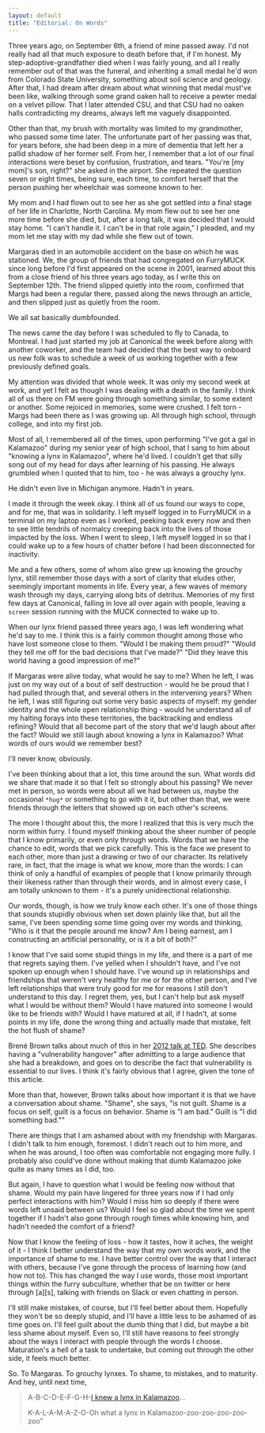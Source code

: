 ```yaml
---
layout: default
title: "Editorial: On Words"
---
```


Three years ago, on September 6th, a friend of mine passed away.  I'd not really had all that much exposure to death before that, if I'm honest.  My step-adoptive-grandfather died when I was fairly young, and all I really remember out of that was the funeral, and inheriting a small medal he'd won from Colorado State University, something about soil science and geology.  After that, I had dream after dream about what winning that medal must've been like, walking through some grand oaken hall to receive a pewter medal on a velvet pillow.  That I later attended CSU, and that CSU had no oaken halls contradicting my dreams, always left me vaguely disappointed.

Other than that, my brush with mortality was limited to my grandmother, who passed some time later.  The unfortunate part of her passing was that, for years before, she had been deep in a mire of dementia that left her a pallid shadow of her former self.  From her, I remember that a lot of our final interactions were beset by confusion, frustration, and tears.  "You're [my mom]'s son, right?" she asked in the airport.  She repeated the question seven or eight times, being sure, each time, to comfort herself that the person pushing her wheelchair was someone known to her.

My mom and I had flown out to see her as she got settled into a final stage of her life in Charlotte, North Carolina.  My mom flew out to see her one more time before she died, but, after a long talk, it was decided that I would stay home.  "I can't handle it.  I can't be in that role again," I pleaded, and my mom let me stay with my dad while she flew out of town.<!--more-->

Margaras died in an automobile accident on the base on which he was stationed.  We, the group of friends that had congregated on FurryMUCK since long before I'd first appeared on the scene in 2001, learned about this from a close friend of his three years ago today, as I write this on September 12th.  The friend slipped quietly into the room, confirmed that Margs had been a regular there, passed along the news through an article, and then slipped just as quietly from the room.

We all sat basically dumbfounded.

The news came the day before I was scheduled to fly to Canada, to Montreal.  I had just started my job at Canonical the week before along with another coworker, and the team had decided that the best way to onboard us new folk was to schedule a week of us working together with a few previously defined goals.

My attention was divided that whole week.  It was only my second week at work, and yet I felt as though I was dealing with a death in the family.  I think all of us there on FM were going through something similar, to some extent or another.  Some rejoiced in memories, some were crushed.  I felt torn - Margs had been there as I was growing up.  All through high school, through college, and into my first job.

Most of all, I remembered all of the times, upon performing "I've got a gal in Kalamazoo" during my senior year of high school, that I sang to him about "knowing a lynx in Kalamazoo", where he'd lived.  I couldn't get that silly song out of my head for days after learning of his passing.  He always grumbled when I quoted that to him, too - he was always a grouchy lynx.

He didn't even live in Michigan anymore.  Hadn't in years.

I made it through the week okay.  I think all of us found our ways to cope, and for me, that was in solidarity.  I left myself logged in to FurryMUCK in a terminal on my laptop even as I worked, peeking back every now and then to see little tendrils of normalcy creeping back into the lives of those impacted by the loss.  When I went to sleep, I left myself logged in so that I could wake up to a few hours of chatter before I had been disconnected for inactivity.

Me and a few others, some of whom also grew up knowing the grouchy lynx, still remember those days with a sort of clarity that eludes other, seemingly important moments in life.  Every year, a few waves of memory wash through my days, carrying along bits of detritus.  Memories of my first few days at Canonical, falling in love all over again with people, leaving a `screen` session running with the MUCK connected to wake up to.

When our lynx friend passed three years ago, I was left wondering what he'd say to me.  I think this is a fairly common thought among those who have lost someone close to them.  "Would I be making them proud?"  "Would they tell me off for the bad decisions that I've made?"  "Did they leave this world having a good impression of me?"

If Margaras were alive today, what would he say to me?  When he left, I was just on my way out of a bout of self destruction - would he be proud that I had pulled through that, and several others in the intervening years?  When he left, I was still figuring out some very basic aspects of myself: my gender identity and the whole open relationship thing - would he understand all of my halting forays into these territories, the backtracking and endless refining?  Would that all become part of the story that we'd laugh about after the fact?  Would we still laugh about knowing a lynx in Kalamazoo?  What words of ours would we remember best?

I'll never know, obviously.  

I've been thinking about that a lot, this time around the sun.  What words did we share that made it so that I felt so strongly about his passing?  We never met in person, so words were about all we had between us, maybe the occasional `*hug*` or something to go with it it, but other than that, we were friends through the letters that showed up on each other's screens.

The more I thought about this, the more I realized that this is very much the norm within furry.  I found myself thinking about the sheer number of people that I know primarily, or even only through words.  Words that we have the chance to edit, words that we pick carefully.  This is the face we present to each other, more than just a drawing or two of our character.  Its relatively rare, in fact, that the image is what we know, more than the words: I can think of only a handful of examples of people that I know primarily through their likeness rather than through their words, and in almost every case, I  am totally unknown to them - it's a purely unidirectional relationship.

Our words, though, is how we truly know each other.  It's one of those things that sounds stupidly obvious when set down plainly like that, but all the same, I've been spending some time going over my words and thinking, "Who is it that the people around me know?  Am I being earnest, am I constructing an artificial personality, or is it a bit of both?"

I know that I've said some stupid things in my life, and there is a part of me that regrets saying them.  I've yelled when I shouldn't have, and I've not spoken up enough when I should have.  I've wound up in relationships and friendships that weren't very healthy for me or for the other person, and I've left relationships that were truly good for me for reasons I still don't understand to this day.  I regret them, yes, but I can't help but ask myself what I would be without them?  Would I have matured into someone I would like to be friends with?  Would I have matured at all, if I hadn't, at some points in my life, done the wrong thing and actually made that mistake, felt the hot flush of shame?

Brené Brown talks about much of this in her [2012 talk at TED](http://www.ted.com/talks/brene_brown_listening_to_shame?language=en).  She describes having a "vulnerability hangover" after admitting to a large audience that she had a breakdown, and goes on to describe the fact that vulnerability is essential to our lives.  I think it's fairly obvious that I agree, given the tone of this article.

More than that, however, Brown talks about how important it is that we have a conversation about shame.  "Shame", she says, "is not guilt.  Shame is a focus on self, guilt is a focus on behavior. Shame is "I am bad." Guilt is "I did something bad.""

There are things that I am ashamed about with my friendship with Margaras.  I didn't talk to him enough, foremost.  I didn't reach out to him more, and when he was around, I too often was comfortable not engaging more fully.  I probably also could've done without making that dumb Kalamazoo joke quite as many times as I did, too.

But again, I have to question what I would be feeling now without that shame.  Would my pain have lingered for three years now if I had only perfect interactions with him?  Would I miss him so deeply if there were words left unsaid between us?  Would I feel so glad about the time we spent together if I hadn't also gone through rough times while knowing him, and hadn't needed the comfort of a friend?

Now that I know the feeling of loss - how it tastes, how it aches, the weight of it - I think I better understand the way that my own words work, and the importance of shame to me.  I have better control over the way that I interact with others, because I've gone through the process of learning how (and how not to).  This has changed the way I use words, those most important things within the furry subculture, whether that be on twitter or here through \[a\]\[s\], talking with friends on Slack or even chatting in person.

I'll still make mistakes, of course, but I'll feel better about them.  Hopefully they won't be so deeply stupid, and I'll have a little less to be ashamed of as time goes on.  I'll feel guilt about the dumb thing that I did, but maybe a bit less shame about myself.  Even so, I'll still have reasons to feel strongly about the ways I interact with people through the words I choose.  Maturation's a hell of a task to undertake, but coming out through the other side, it feels much better.

So.  To Margaras.  To grouchy lynxes.  To shame, to mistakes, and to maturity.  And hey, until next time,

> A-B-C-D-E-F-G-H-[I knew a lynx in Kalamazoo](https://www.youtube.com/watch?v=WQQfK8Bqkw0)...
>
> K-A-L-A-M-A-Z-O-Oh what a lynx in Kalamazoo-zoo-zoo-zoo-zoo-zoo"
